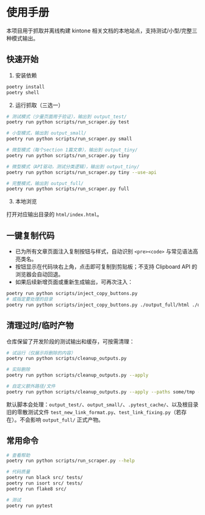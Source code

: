 # 使用手册

本项目用于抓取并离线构建 kintone 相关文档的本地站点，支持测试/小型/完整三种模式输出。

## 快速开始

1) 安装依赖

```bash
poetry install
poetry shell
```

2) 运行抓取（三选一）

```bash
# 测试模式（少量页面用于验证），输出到 output_test/
poetry run python scripts/run_scraper.py test

# 小型模式，输出到 output_small/
poetry run python scripts/run_scraper.py small

# 微型模式（每个section 1篇文章），输出到 output_tiny/
poetry run python scripts/run_scraper.py tiny

# 微型模式（API驱动，测试分类逻辑），输出到 output_tiny/
poetry run python scripts/run_scraper.py tiny --use-api

# 完整模式，输出到 output_full/
poetry run python scripts/run_scraper.py full
```

3) 本地浏览

打开对应输出目录的 `html/index.html`。

## 一键复制代码

- 已为所有文章页面注入复制按钮与样式，自动识别 `<pre><code>` 与常见语法高亮类名。
- 按钮显示在代码块右上角，点击即可复制到剪贴板；不支持 Clipboard API 的浏览器会自动回退。
- 如果后续新增页面或重新生成输出，可再次注入：

```bash
poetry run python scripts/inject_copy_buttons.py
# 或指定要处理的目录
poetry run python scripts/inject_copy_buttons.py ./output_full/html ./output/html
```

## 清理过时/临时产物

仓库保留了开发阶段的测试输出和缓存，可按需清理：

```bash
# 试运行（仅展示将删除的内容）
poetry run python scripts/cleanup_outputs.py

# 实际删除
poetry run python scripts/cleanup_outputs.py --apply

# 自定义额外路径/文件
poetry run python scripts/cleanup_outputs.py --apply --paths some/tmp --files tmp.txt
```

默认脚本会处理：`output_test/`、`output_small/`、`.pytest_cache/`、以及根目录旧的零散测试文件 `test_new_link_format.py`、`test_link_fixing.py`（若存在）。不会影响 `output_full/` 正式产物。

## 常用命令

```bash
# 查看帮助
poetry run python scripts/run_scraper.py --help

# 代码质量
poetry run black src/ tests/
poetry run isort src/ tests/
poetry run flake8 src/

# 测试
poetry run pytest
```

